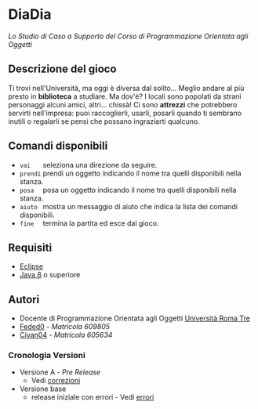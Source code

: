 # DiaDia
*Lo Studio di Caso a Supporto del Corso di Programmazione Orientata agli Oggetti*

## Descrizione del gioco
Ti trovi nell'Università, ma oggi è diversa dal solito... Meglio andare al più presto in **biblioteca** a studiare. Ma dov'è? I locali sono popolati da strani personaggi alcuni amici, altri... chissà! Ci sono **attrezzi** che potrebbero servirti nell'impresa: puoi raccoglierli, usarli, posarli quando ti sembrano inutili o regalarli se pensi che possano ingraziarti qualcuno.

## Comandi disponibili
* `vai   ` seleziona una direzione da seguire.
* `prendi` prendi un oggetto indicando il nome tra quelli disponibili nella stanza.
* `posa  ` posa un oggetto indicando il nome tra quelli disponibili nella stanza.
* `aiuto ` mostra un messaggio di aiuto che indica la lista dei comandi disponibili.
* `fine  ` termina la partita ed esce dal gioco.

## Requisiti
* [Eclipse](https://www.eclipse.org/downloads/)
* [Java 8](https://www.oracle.com/java/technologies/downloads/#java8) o superiore

## Autori
* Docente di Programmazione Orientata agli Oggetti [Università Roma Tre](https://www.uniroma3.it/)
* [Feded0](https://github.com/Feded0) - *Matricola 609805*
* [Civan04](https://github.com/Civan04) - *Matricola 605634*

### Cronologia Versioni
* Versione A - *Pre Release*
    * Vedi [correzioni](https://github.com/Feded0/2025-HOMEWORK-609805-605634/releases/tag/versione.A)
* Versione base
    * release iniziale con errori - Vedi [errori](https://github.com/Feded0/2025-HOMEWORK-609805-605634/releases/tag/base)